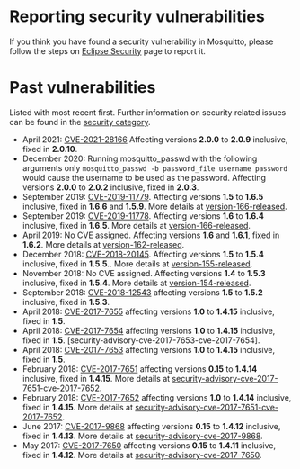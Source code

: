 <!--
.. title: Security
.. slug: security
.. date: 2021-04-03 11:55:50 UTC+1
.. tags:
.. category:
.. link:
.. description:
.. type: text
-->

# Reporting security vulnerabilities

If you think you have found a security vulnerability in Mosquitto, please
follow the steps on [Eclipse Security] page to report it.

# Past vulnerabilities

Listed with most recent first. Further information on security related issues
can be found in the [security category].

* April 2021: [CVE-2021-28166] Affecting versions **2.0.0** to **2.0.9**
  inclusive, fixed in **2.0.10**.
* December 2020: Running mosquitto_passwd with the following arguments only
  `mosquitto_passwd -b password_file username password` would cause the
  username to be used as the password. Affecting versions **2.0.0** to
  **2.0.2** inclusive, fixed in **2.0.3**.
* September 2019: [CVE-2019-11779]. Affecting versions **1.5** to **1.6.5**
  inclusive, fixed in **1.6.6** and **1.5.9**. More details at [version-166-released].
* September 2019: [CVE-2019-11778]. Affecting versions **1.6** to **1.6.4**
  inclusive, fixed in **1.6.5**. More details at [version-166-released].
* April 2019: No CVE assigned. Affecting versions **1.6** and **1.6.1**,
  fixed in **1.6.2**. More details at [version-162-released].
* December 2018: [CVE-2018-20145]. Affecting versions **1.5** to **1.5.4**
  inclusive, fixed in **1.5.5.**. More details at [version-155-released].
* November 2018: No CVE assigned. Affecting versions **1.4** to **1.5.3**
  inclusive, fixed in **1.5.4**. More details at [version-154-released].
* September 2018: [CVE-2018-12543] affecting versions **1.5** to **1.5.2**
  inclusive, fixed in **1.5.3**.
* April 2018: [CVE-2017-7655] affecting versions **1.0** to **1.4.15**
  inclusive, fixed in **1.5**.
* April 2018: [CVE-2017-7654] affecting versions **1.0** to **1.4.15**
  inclusive, fixed in **1.5**.
  [security-advisory-cve-2017-7653-cve-2017-7654].
* April 2018: [CVE-2017-7653] affecting versions **1.0** to **1.4.15**
  inclusive, fixed in **1.5**.
* February 2018: [CVE-2017-7651] affecting versions **0.15** to **1.4.14**
  inclusive, fixed in **1.4.15**. More details at
  [security-advisory-cve-2017-7651-cve-2017-7652].
* February 2018: [CVE-2017-7652] affecting versions **1.0** to **1.4.14**
  inclusive, fixed in **1.4.15**. More details at
  [security-advisory-cve-2017-7651-cve-2017-7652].
* June 2017: [CVE-2017-9868] affecting versions **0.15** to **1.4.12**
  inclusive, fixed in **1.4.13**. More details at
  [security-advisory-cve-2017-9868].
* May 2017: [CVE-2017-7650] affecting versions **0.15** to **1.4.11**
  inclusive, fixed in **1.4.12**. More details at
  [security-advisory-cve-2017-7650].

[version-166-released]: /2019/09/version-1-6-6-released/
[version-162-released]: /2019/04/version-1-6-2-released/
[version-155-released]: /2018/11/version-155-released/
[version-154-released]: /2018/11/version-154-released/
[security-advisory-cve-2018-12543]: /2018/09/security-advisory-cve-2018-12543/
[security-advisory-cve-2017-7651-cve-2017-7652]: /2018/02/security-advisory-cve-2017-7651-cve-2017-7652/
[security-advisory-cve-2017-7650]: /2017/05/security-advisory-cve-2017-7650/
[security-advisory-cve-2017-9868]: /2017/06/security-advisory-cve-2017-9868/

[Eclipse Security]: https://www.eclipse.org/security/
[security category]: /blog/categories/security/

[CVE-2021-28166]: https://cve.mitre.org/cgi-bin/cvename.cgi?name=CVE-2021-28166
[CVE-2019-11779]: https://nvd.nist.gov/vuln/detail/CVE-2019-11779
[CVE-2019-11778]: https://nvd.nist.gov/vuln/detail/CVE-2019-11778
[CVE-2018-20145]: https://nvd.nist.gov/vuln/detail/CVE-2018-20145
[CVE-2018-12543]: https://cve.mitre.org/cgi-bin/cvename.cgi?name=CVE-2018-12543
[CVE-2017-9868]: https://cve.mitre.org/cgi-bin/cvename.cgi?name=CVE-2017-9868
[CVE-2017-7655]: https://cve.mitre.org/cgi-bin/cvename.cgi?name=CVE-2017-7652
[CVE-2017-7654]: https://cve.mitre.org/cgi-bin/cvename.cgi?name=CVE-2017-7652
[CVE-2017-7653]: https://cve.mitre.org/cgi-bin/cvename.cgi?name=CVE-2017-7652
[CVE-2017-7652]: https://cve.mitre.org/cgi-bin/cvename.cgi?name=CVE-2017-7652
[CVE-2017-7651]: https://cve.mitre.org/cgi-bin/cvename.cgi?name=CVE-2017-7651
[CVE-2017-7650]: https://cve.mitre.org/cgi-bin/cvename.cgi?name=CVE-2017-7650
